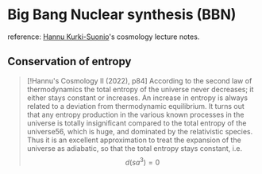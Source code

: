 # Big Bang Nuclear synthesis (BBN)
reference: [Hannu Kurki-Suonio](https://www.mv.helsinki.fi/home/hkurkisu/)'s cosmology lecture notes. 

## Conservation of entropy

>[!Hannu's Cosmology II (2022), p84]
>According to the second law of thermodynamics the total entropy of the universe never decreases; it either stays constant or increases. An increase in entropy is always related to a deviation from thermodynamic equilibrium. It turns out that any entropy production in the various known processes in the universe is totally insignificant compared to the total entropy of the universe56, which is huge, and dominated by the relativistic species. Thus it is an excellent approximation to treat the expansion of the universe as adiabatic, so that the total entropy stays constant, i.e.
>$$d(sa^3) = 0$$

